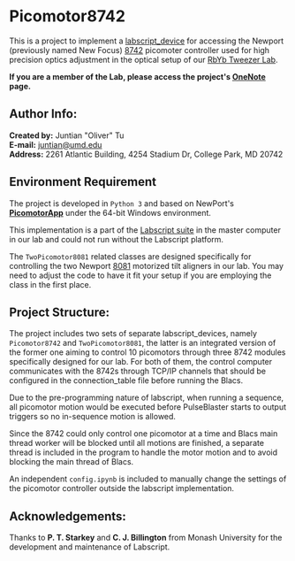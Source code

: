 # Picomotor8742
This is a project to implement a [labscript_device](https://docs.labscriptsuite.org/projects/labscript-devices/en/latest/index.html) for accessing the Newport (previously named New Focus) [8742](https://www.newport.com/p/8742) picomoter controller used for high precision optics adjustment in the optical setup of our [RbYb Tweezer Lab](https://porto.jqi.umd.edu/).

**If you are a member of the Lab, please access the project's [OneNote](https://onedrive.live.com/view.aspx?resid=601343494F74D454%215914&id=documents&wd=target%28Setting%20up%20Hardware%20Vol.%202.one%7C4494AEAA-32A1-4BE6-AB27-3721055533CD%2FObjective%20Stage%20Computer%20Control%7C5C5A9393-C272-44DD-8A4B-437DD485D3B3%2F%29) page.**

## Author Info:
**Created by:** Juntian "Oliver" Tu  
**E-mail:** [juntian@umd.edu](mailto:juntian@umd.edu)  
**Address:** 2261 Atlantic Building, 4254 Stadium Dr, College Park, MD 20742

## Environment Requirement
The project is developed in `Python 3` and based on NewPort's [**PicomotorApp**](https://www.newport.com/p/8742) under the 64-bit Windows environment.

This implementation is a part of the [Labscript suite](https://docs.labscriptsuite.org/en/latest/) in the master computer in our lab and could not run without the Labscript platform.

The `TwoPicomotor8081` related classes are designed specifically for controlling the two Newport [8081](https://www.newport.com/p/8081) motorized tilt aligners in our lab. You may need to adjust the code to have it fit your setup if you are employing the class in the first place.

## Project Structure:
The project includes two sets of separate labscript_devices, namely `Picomotor8742` and `TwoPicomotor8081`, the latter is an integrated version of the former one aiming to control 10 picomotors through three 8742 modules specifically designed for our lab. For both of them, the control computer communicates with the 8742s through TCP/IP channels that should be configured in the connection_table file before running the Blacs.

Due to the pre-programming nature of labscript, when running a sequence, all picomotor motion would be executed before PulseBlaster starts to output triggers so no in-sequence motion is allowed.

Since the 8742 could only control one picomotor at a time and Blacs main thread worker will be blocked until all motions are finished, a separate thread is included in the program to handle the motor motion and to avoid blocking the main thread of Blacs. 


An independent `config.ipynb` is included to manually change the settings of the picomotor controller outside the labscript implementation.

## Acknowledgements:
Thanks to **P. T. Starkey** and **C. J. Billington** from Monash University for the development and maintenance of Labscript.